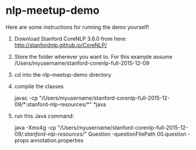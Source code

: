 # nlp-meetup-demo

Here are some instructions for running the demo yourself!

1. Download Stanford CoreNLP 3.6.0 from here: http://stanfordnlp.github.io/CoreNLP/

2. Store the folder wherever you want to.  For this example assume /Users/myusername/stanford-corenlp-full-2015-12-09

3. cd into the nlp-meetup-demo directory

5. compile the classes

    javac -cp "/Users/myusername/stanford-corenlp-full-2015-12-09/\*:stanford-nlp-resources/\*" *java

5. run this Java command:

    java -Xmx4g -cp "/Users/myusername/stanford-corenlp-full-2015-12-09/*:stanford-nlp-resources/*" Question -questionFilePath 00.question -props annotation.properties
